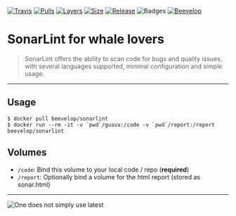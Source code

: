 [![Travis](https://shields.beevelop.com/travis/beevelop/docker-sonarlint.svg?style=flat-square)](https://travis-ci.org/beevelop/docker-sonarlint)
[![Pulls](https://shields.beevelop.com/docker/pulls/beevelop/sonarlint.svg?style=flat-square)](https://links.beevelop.com/d-sonarlint)
[![Layers](https://shields.beevelop.com/docker/image/layers/beevelop/sonarlint/latest.svg?style=flat-square)](https://links.beevelop.com/d-sonarlint)
[![Size](https://shields.beevelop.com/docker/image/size/beevelop/sonarlint/latest.svg?style=flat-square)](https://links.beevelop.com/d-sonarlint)
[![Release](https://shields.beevelop.com/github/release/beevelop/docker-sonarlint.svg?style=flat-square)](https://github.com/beevelop/docker-sonarlint/releases)
![Badges](https://shields.beevelop.com/badge/badges-7-brightgreen.svg?style=flat-square)
[![Beevelop](https://links.beevelop.com/honey-badge)](https://beevelop.com)

# SonarLint for whale lovers
> SonarLint offers the ability to scan code for bugs and quality issues, with several languages supported, minimal configuration and simple usage.
----
## Usage
```
$ docker pull beevelop/sonarlint
$ docker run --rm -it -v `pwd`/guava:/code -v `pwd`/report:/report beevelop/sonarlint
```

## Volumes
- `/code`: Bind this volume to your local code / repo (**required**)
- `/report`: Optionally bind a volume for the html report (stored as sonar.html)

----

![One does not simply use latest](https://i.imgflip.com/1fgwxr.jpg)
